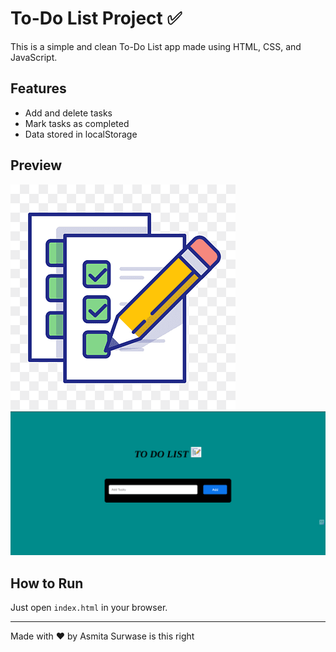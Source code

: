 # To-Do List Project ✅

This is a simple and clean To-Do List app made using HTML, CSS, and JavaScript.

## Features
- Add and delete tasks
- Mark tasks as completed
- Data stored in localStorage

## Preview
![Screenshot](images/to%20do%20list.png)
![To-Do Preview](images/todo_screenshot.png)

## How to Run
Just open `index.html` in your browser.

---

Made with ❤️ by Asmita Surwase is this right